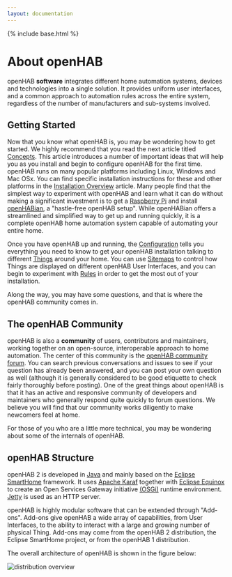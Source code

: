 ```yaml
---
layout: documentation
---
```


{% include base.html %}

# About openHAB

openHAB **software** integrates different home automation systems, devices and technologies into a single solution.
It provides uniform user interfaces, and a common approach to automation rules across the entire system, regardless of the number of manufacturers and sub-systems involved.

## Getting Started

Now that you know what openHAB is, you may be wondering how to get started.
We highly recommend that you read the next article titled [Concepts]({{base}}/concepts/index.html).
This article introduces a number of important ideas that will help you as you install and begin to configure openHAB for the first time.
openHAB runs on many popular platforms including Linux, Windows and Mac OSx.
You can find specific installation instructions for these and other platforms in the [Installation Overview]({{base}}/installation/intex.html) article.
Many people find that the simplest way to experiment with openHAB and learn what it can do without making a significant investment is to get a [Raspberry Pi](https://raspberrypi.org) and install [openHABian]({{base}}/installation/openhabian.html), a "hastle-free openHAB setup".
While openHABian offers a streamlined and simplified way to get up and running quickly, it is a complete openHAB home automation system capable of automating your entire home.

Once you have openHAB up and running, the [Configuration]([[base]]/configuration/index.html) tells you everything you need to know to get your openHAB installation talking to different [Things]([[base]]/configuration/things.html) around your home.
You can use [Sitemaps]({{base}}/confguration/sitemaps.html) to control how Things are displayed on different openHAB User Interfaces, and you can begin to experiment with [Rules]({{base}}/configuration/rules-dsl.html) in order to get the most out of your installation.

Along the way, you may have some questions, and that is where the openHAB community comes in.

## The openHAB Community

openHAB is also a **community** of users, contributors and maintainers, working together on an open-source, interoperable approach to home automation.
The center of this community is the [openHAB community forum](https://community.openhab.org).
You can search previous conversations and issues to see if your question has already been answered, and you can post your own question as well (although it is generally considered to be good etiquette to check fairly thoroughly before posting).
One of the great things about openHAB is that it has an active and responsive community of developers and maintainers who generally respond quite quickly to forum questions.
We believe you will find that our community works diligently to make newcomers feel at home.

For those of you who are a little more technical, you may be wondering about some of the internals of openHAB.

## openHAB Structure

openHAB 2 is developed in [Java](https:/www.java.com/) and mainly based on the [Eclipse SmartHome](https://eclipse.org/smarthome/) framework.
It uses [Apache Karaf](http://karaf.apache.org/) together with [Eclipse Equinox](https://www.eclipse.org/equinox/) to create an Open Services Gateway initiative [(OSGi)](https://www.osgi.org/) runtime environment.
[Jetty](https://www.eclipse.org/jetty/) is used as an HTTP server.

openHAB is highly modular software that can be extended through "Add-ons".
Add-ons give openHAB a wide array of capabilities, from User Interfaces, to the ability to interact with a large and growing number of physical Thing.
Add-ons may come from the openHAB 2 distribution, the Eclipse SmartHome project, or from the openHAB 1 distribution.

The overall architecture of openHAB is shown in the figure below:

![distribution overview](images/distro.png)
